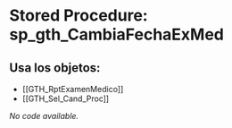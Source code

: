 # Stored Procedure: sp_gth_CambiaFechaExMed

## Usa los objetos:
- [[GTH_RptExamenMedico]]
- [[GTH_Sel_Cand_Proc]]

*No code available.*
